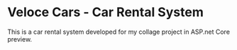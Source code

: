# Veloce Cars - Car Rental System

This is a car rental system developed for my collage project in ASP.net Core preview.

